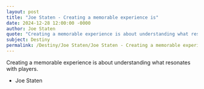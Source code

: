 ```yaml
---
layout: post
title: "Joe Staten - Creating a memorable experience is"
date: 2024-12-28 12:00:00 -0000
author: Joe Staten
quote: "Creating a memorable experience is about understanding what resonates with players."
subject: Destiny
permalink: /Destiny/Joe Staten/Joe Staten - Creating a memorable experience is
---
```


Creating a memorable experience is about understanding what resonates with players.

- Joe Staten
